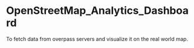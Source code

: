 # OpenStreetMap_Analytics_Dashboard
To fetch data from overpass servers and visualize it on the real world map.
